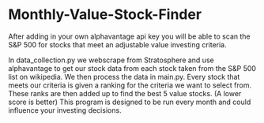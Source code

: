# Monthly-Value-Stock-Finder
After adding in your own alphavantage api key you will be able to scan the S&P 500 for stocks that meet an adjustable value investing criteria.

In data_collection.py we webscrape from Stratosphere and use alphavantage to get our stock data from each stock taken from the S&P 500 list on wikipedia.
We then process the data in main.py. Every stock that meets our criteria is given a ranking for the criteria we want to select from. These ranks are then added up to find the best 5 value stocks. (A lower score is better)
This program is designed to be run every month and could influence your investing decisions.
